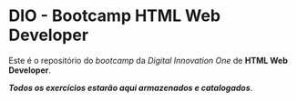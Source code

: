 # DIO - Bootcamp HTML Web Developer

Este é o repositório do *bootcamp* da *Digital Innovation One* de **HTML Web Developer**.

***Todos os exercícios estarão aqui armazenados e catalogados***.

